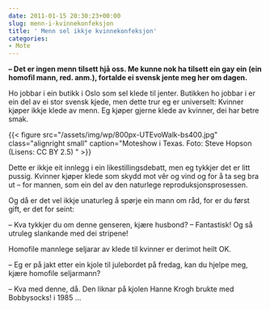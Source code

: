 ```yaml
---
date: 2011-01-15 20:30:23+00:00
slug: menn-i-kvinnekonfeksjon
title: ' Menn sel ikkje kvinnekonfeksjon'
categories:
- Mote
---
```


**– Det er ingen menn tilsett hjå oss. Me kunne nok ha tilsett ein gay ein (ein homofil mann, red. anm.), fortalde ei svensk jente meg her om dagen.**
 
 Ho jobbar i ein butikk i Oslo som sel klede til jenter. Butikken ho jobbar i er ein del av ei stor svensk kjede, men dette trur eg er universelt: Kvinner kjøper ikkje klede av menn. Eg kjøper gjerne klede av kvinner, dei har betre smak.

{{< figure src="/assets/img/wp/800px-UTEvoWalk-bs400.jpg" class="alignright small" caption="Moteshow i Texas. Foto: Steve Hopson (Lisens: CC BY 2.5) " >}}

<!--more-->

Dette er ikkje eit innlegg i ein likestillingsdebatt, men eg tykkjer det er litt pussig. Kvinner kjøper klede som skydd mot vêr og vind og for å ta seg bra ut – for mannen, som ein del av den naturlege reproduksjonsprosessen.

Og då er det vel ikkje unaturleg å spørje ein mann om råd, for er du først gift, er det for seint:

– Kva tykkjer du om denne genseren, kjære husbond?
– Fantastisk! Og så utruleg slankande med dei stripene!

Homofile mannlege seljarar av klede til kvinner er derimot heilt OK.

– Eg er på jakt etter ein kjole til julebordet på fredag, kan du hjelpe meg, kjære homofile seljarmann?

– Kva med denne, då. Den liknar på kjolen Hanne Krogh brukte med Bobbysocks! i 1985 …
